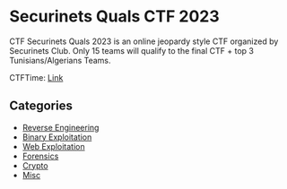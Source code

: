 # Securinets Quals CTF 2023

CTF Securinets Quals 2023 is an online jeopardy style CTF organized by Securinets Club. Only 15 teams will qualify to the final CTF + top 3 Tunisians/Algerians Teams.

CTFTime: [Link](https://ctftime.org/event/1874)

## Categories

* [Reverse Engineering](./Rev/)
* [Binary Exploitation](./Pwn/)
* [Web Exploitation](./Web/)
* [Forensics](./Forensics/)
* [Crypto](./Crypto/)
* [Misc](./Misc/)
